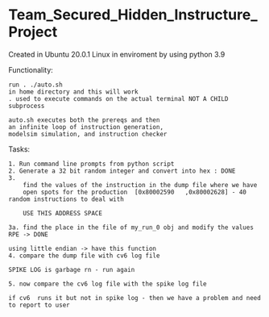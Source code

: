 # Team_Secured_Hidden_Instructure_Project

Created in Ubuntu 20.0.1 Linux in enviroment by using python 3.9

Functionality:

    run . ./auto.sh 
    in home directory and this will work
    . used to execute commands on the actual terminal NOT A CHILD subprocess

    auto.sh executes both the prereqs and then 
    an infinite loop of instruction generation,
    modelsim simulation, and instruction checker
    


Tasks:

    1. Run command line prompts from python script
    2. Generate a 32 bit random integer and convert into hex : DONE
    3. 
        find the values of the instruction in the dump file where we have 
        open spots for the production  [0x80002590   ,0x80002628] - 40 random instructions to deal with

        USE THIS ADDRESS SPACE

    3a. find the place in the file of my_run_0 obj and modify the values RPE -> DONE

    using little endian -> have this function 
    4. compare the dump file with cv6 log file 
    
    SPIKE LOG is garbage rn - run again

    5. now compare the cv6 log file with the spike log file

    if cv6  runs it but not in spike log - then we have a problem and need to report to user
    
